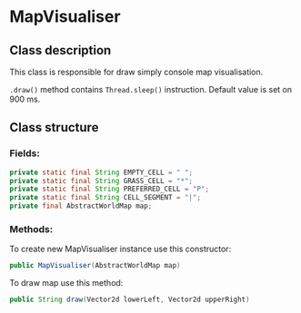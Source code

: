 # MapVisualiser
## Class description
This class is responsible for draw simply console map visualisation.

`.draw()` method contains `Thread.sleep()` instruction. Default value is set on 900 ms.

## Class structure
### Fields:
```java
private static final String EMPTY_CELL = " ";
private static final String GRASS_CELL = "*";
private static final String PREFERRED_CELL = "P";
private static final String CELL_SEGMENT = "|";
private final AbstractWorldMap map;
```

### Methods:
To create new MapVisualiser instance use this constructor:
```java
public MapVisualiser(AbstractWorldMap map)
```
To draw map use this method:
```java
public String draw(Vector2d lowerLeft, Vector2d upperRight)
```
